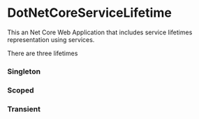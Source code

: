 # DotNetCoreServiceLifetime
This an Net Core Web Application that includes service lifetimes representation using services. 

There are three lifetimes

### Singleton
### Scoped
### Transient
